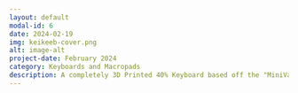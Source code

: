 ```yaml
---
layout: default
modal-id: 6
date: 2024-02-19
img: keikeeb-cover.png
alt: image-alt
project-date: February 2024
category: Keyboards and Macropads
description: A completely 3D Printed 40% Keyboard based off the "MiniVan" Layout. Powered by a Adafruit KB2040 Microcontroller, has RGB built into the case. Utilizes a 3 piece design; Main Plate (Switches and key mounting), Bottom Shell (Electronics and RGB) and Top Skirt (Aesthetic skirt around the body of the keyboard). The design was created by me in Fusion 360, 3D Printed on a BambuLabs P1S in Polymaker PETG. This project is currently not complete and requires some minor updates to the physical design, as well as updated QMK Firmware. There is currently 1 functional prototype and 1 non-functional prototype. [Github Project Page](https://github.com/potatoworld/KeiKeeb)
---
```

